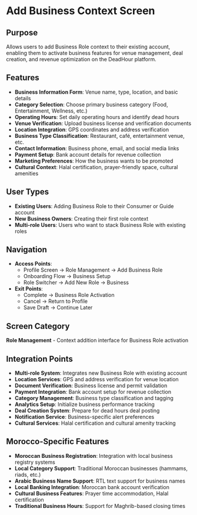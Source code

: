 # Add Business Context Screen

## Purpose
Allows users to add Business Role context to their existing account, enabling them to activate business features for venue management, deal creation, and revenue optimization on the DeadHour platform.

## Features
- **Business Information Form**: Venue name, type, location, and basic details
- **Category Selection**: Choose primary business category (Food, Entertainment, Wellness, etc.)
- **Operating Hours**: Set daily operating hours and identify dead hours
- **Venue Verification**: Upload business license and verification documents
- **Location Integration**: GPS coordinates and address verification
- **Business Type Classification**: Restaurant, café, entertainment venue, etc.
- **Contact Information**: Business phone, email, and social media links
- **Payment Setup**: Bank account details for revenue collection
- **Marketing Preferences**: How the business wants to be promoted
- **Cultural Context**: Halal certification, prayer-friendly space, cultural amenities

## User Types
- **Existing Users**: Adding Business Role to their Consumer or Guide account
- **New Business Owners**: Creating their first role context
- **Multi-role Users**: Users who want to stack Business Role with existing roles

## Navigation
- **Access Points**:
  - Profile Screen → Role Management → Add Business Role
  - Onboarding Flow → Business Setup
  - Role Switcher → Add New Role → Business
- **Exit Points**:
  - Complete → Business Role Activation
  - Cancel → Return to Profile
  - Save Draft → Continue Later

## Screen Category
**Role Management** - Context addition interface for Business Role activation

## Integration Points
- **Multi-role System**: Integrates new Business Role with existing account
- **Location Services**: GPS and address verification for venue location
- **Document Verification**: Business license and permit validation
- **Payment Integration**: Bank account setup for revenue collection
- **Category Management**: Business type classification and tagging
- **Analytics Setup**: Initialize business performance tracking
- **Deal Creation System**: Prepare for dead hours deal posting
- **Notification Service**: Business-specific alert preferences
- **Cultural Services**: Halal certification and cultural amenity tracking

## Morocco-Specific Features
- **Moroccan Business Registration**: Integration with local business registry systems
- **Local Category Support**: Traditional Moroccan businesses (hammams, riads, etc.)
- **Arabic Business Name Support**: RTL text support for business names
- **Local Banking Integration**: Moroccan bank account verification
- **Cultural Business Features**: Prayer time accommodation, Halal certification
- **Traditional Business Hours**: Support for Maghrib-based closing times